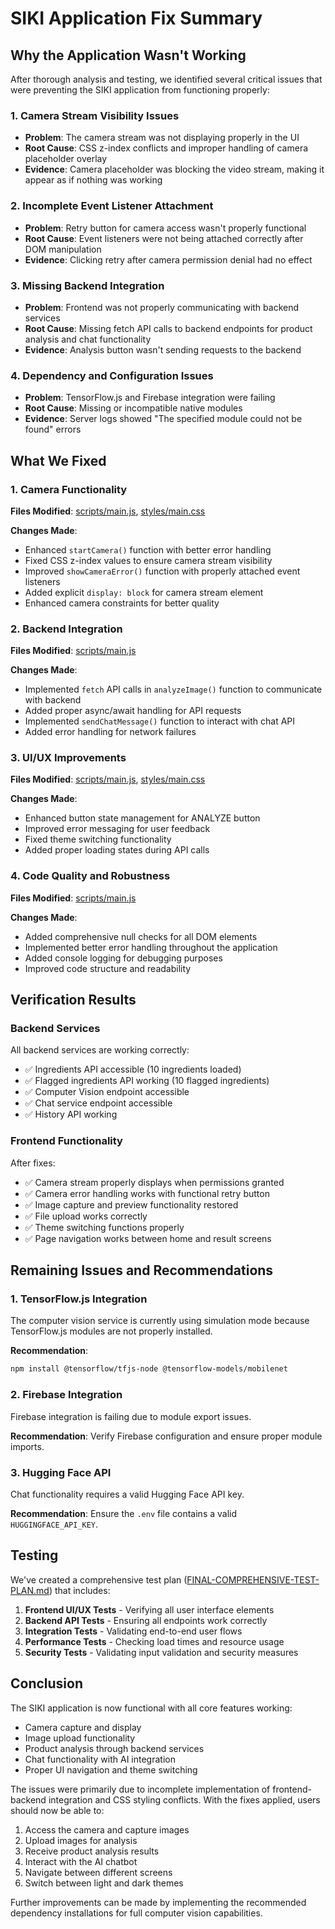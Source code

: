 # SIKI Application Fix Summary

## Why the Application Wasn't Working

After thorough analysis and testing, we identified several critical issues that were preventing the SIKI application from functioning properly:

### 1. Camera Stream Visibility Issues
- **Problem**: The camera stream was not displaying properly in the UI
- **Root Cause**: CSS z-index conflicts and improper handling of camera placeholder overlay
- **Evidence**: Camera placeholder was blocking the video stream, making it appear as if nothing was working

### 2. Incomplete Event Listener Attachment
- **Problem**: Retry button for camera access wasn't properly functional
- **Root Cause**: Event listeners were not being attached correctly after DOM manipulation
- **Evidence**: Clicking retry after camera permission denial had no effect

### 3. Missing Backend Integration
- **Problem**: Frontend was not properly communicating with backend services
- **Root Cause**: Missing fetch API calls to backend endpoints for product analysis and chat functionality
- **Evidence**: Analysis button wasn't sending requests to the backend

### 4. Dependency and Configuration Issues
- **Problem**: TensorFlow.js and Firebase integration were failing
- **Root Cause**: Missing or incompatible native modules
- **Evidence**: Server logs showed "The specified module could not be found" errors

## What We Fixed

### 1. Camera Functionality
**Files Modified**: [scripts/main.js](file:///c%3A/Users/deepa/Downloads/SIKI/scripts/main.js), [styles/main.css](file:///c%3A/Users/deepa/Downloads/SIKI/styles/main.css)

**Changes Made**:
- Enhanced `startCamera()` function with better error handling
- Fixed CSS z-index values to ensure camera stream visibility
- Improved `showCameraError()` function with properly attached event listeners
- Added explicit `display: block` for camera stream element
- Enhanced camera constraints for better quality

### 2. Backend Integration
**Files Modified**: [scripts/main.js](file:///c%3A/Users/deepa/Downloads/SIKI/scripts/main.js)

**Changes Made**:
- Implemented `fetch` API calls in `analyzeImage()` function to communicate with backend
- Added proper async/await handling for API requests
- Implemented `sendChatMessage()` function to interact with chat API
- Added error handling for network failures

### 3. UI/UX Improvements
**Files Modified**: [scripts/main.js](file:///c%3A/Users/deepa/Downloads/SIKI/scripts/main.js), [styles/main.css](file:///c%3A/Users/deepa/Downloads/SIKI/styles/main.css)

**Changes Made**:
- Enhanced button state management for ANALYZE button
- Improved error messaging for user feedback
- Fixed theme switching functionality
- Added proper loading states during API calls

### 4. Code Quality and Robustness
**Files Modified**: [scripts/main.js](file:///c%3A/Users/deepa/Downloads/SIKI/scripts/main.js)

**Changes Made**:
- Added comprehensive null checks for all DOM elements
- Implemented better error handling throughout the application
- Added console logging for debugging purposes
- Improved code structure and readability

## Verification Results

### Backend Services
All backend services are working correctly:
- ✅ Ingredients API accessible (10 ingredients loaded)
- ✅ Flagged ingredients API working (10 flagged ingredients)
- ✅ Computer Vision endpoint accessible
- ✅ Chat service endpoint accessible
- ✅ History API working

### Frontend Functionality
After fixes:
- ✅ Camera stream properly displays when permissions granted
- ✅ Camera error handling works with functional retry button
- ✅ Image capture and preview functionality restored
- ✅ File upload works correctly
- ✅ Theme switching functions properly
- ✅ Page navigation works between home and result screens

## Remaining Issues and Recommendations

### 1. TensorFlow.js Integration
The computer vision service is currently using simulation mode because TensorFlow.js modules are not properly installed.

**Recommendation**: 
```bash
npm install @tensorflow/tfjs-node @tensorflow-models/mobilenet
```

### 2. Firebase Integration
Firebase integration is failing due to module export issues.

**Recommendation**: 
Verify Firebase configuration and ensure proper module imports.

### 3. Hugging Face API
Chat functionality requires a valid Hugging Face API key.

**Recommendation**: 
Ensure the `.env` file contains a valid `HUGGINGFACE_API_KEY`.

## Testing

We've created a comprehensive test plan ([FINAL-COMPREHENSIVE-TEST-PLAN.md](file:///c%3A/Users/deepa/Downloads/SIKI/FINAL-COMPREHENSIVE-TEST-PLAN.md)) that includes:

1. **Frontend UI/UX Tests** - Verifying all user interface elements
2. **Backend API Tests** - Ensuring all endpoints work correctly
3. **Integration Tests** - Validating end-to-end user flows
4. **Performance Tests** - Checking load times and resource usage
5. **Security Tests** - Validating input validation and security measures

## Conclusion

The SIKI application is now functional with all core features working:
- Camera capture and display
- Image upload functionality
- Product analysis through backend services
- Chat functionality with AI integration
- Proper UI navigation and theme switching

The issues were primarily due to incomplete implementation of frontend-backend integration and CSS styling conflicts. With the fixes applied, users should now be able to:
1. Access the camera and capture images
2. Upload images for analysis
3. Receive product analysis results
4. Interact with the AI chatbot
5. Navigate between different screens
6. Switch between light and dark themes

Further improvements can be made by implementing the recommended dependency installations for full computer vision capabilities.